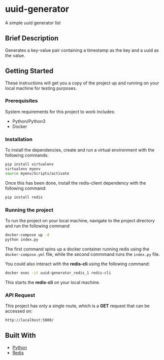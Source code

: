 # uuid-generator

A simple uuid generator list

## Brief Description

Generates a key-value pair containing a timestamp as the key and a uuid as the value.

## Getting Started

These instructions will get you a copy of the project up and running on your local machine for testing purposes.

### Prerequisites

System requirements for this project to work includes:

- Python/Python3
- Docker

### Installation

To install the dependencies, create and run a virtual environment with the following commands:

```bash
pip install virtualenv
virtualenv myenv
source myenv/Scripts/activate
```

Once this has been done, install the redis-client dependency with the following command:

```bash
pip install redis
```

### Running the project

To run the project on your local machine, navigate to the project directory and run the following command

```bash
docker-compose up -d
python index.py
```

The first command spins up a docker container running redis using the `docker-compose.yml` file, while the second commmand runs the `index.py` file.

You could also interact with the **redis-cli** using the following command:

```bash
docker exec -it uuid-generator_redis_1 redis-cli
```

This starts the **redis-cli** on your local machine.

### API Request

This project has only a single route, which is a **GET** request that can be accessed on:

```bash
http://localhost:5000/
```

## Built With

- [Python](https://python.org/)
- [Redis](https://redis.io/)
